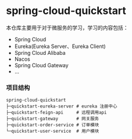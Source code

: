 # spring-cloud-quickstart

本仓库主要用于对于微服务的学习，学习的内容包括：

- Spring Cloud
- Eureka(Eureka Server、Eureka Client)
- Spring Cloud Alibaba
- Nacos
- Spring Cloud Gateway
- ...

### 项目结构

```text
spring-cloud-quickstart
├─quickstart-eureka-server # eureka 注册中心
├─quickstart-feign-api     # 远程调用api
├─quickstart-gateway       # 网关服务
├─quickstart-order-service # 订单模块
└─quickstart-user-service  # 用户模块
```
